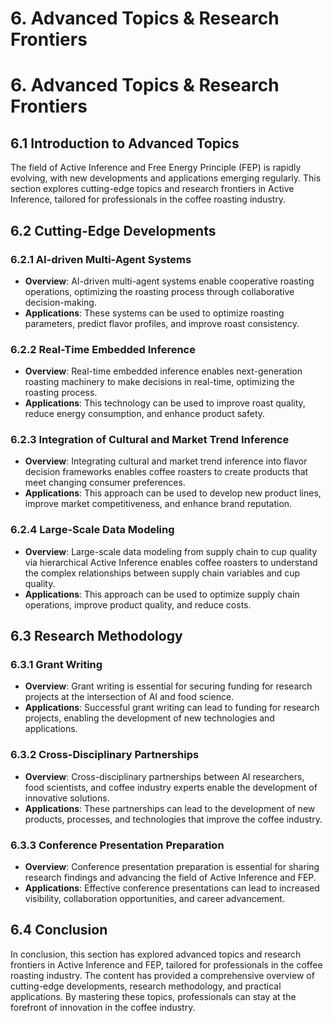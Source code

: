 # 6. Advanced Topics & Research Frontiers

# 6. Advanced Topics & Research Frontiers

## 6.1 Introduction to Advanced Topics

The field of Active Inference and Free Energy Principle (FEP) is rapidly evolving, with new developments and applications emerging regularly. This section explores cutting-edge topics and research frontiers in Active Inference, tailored for professionals in the coffee roasting industry.

## 6.2 Cutting-Edge Developments

### 6.2.1 AI-driven Multi-Agent Systems

- **Overview**: AI-driven multi-agent systems enable cooperative roasting operations, optimizing the roasting process through collaborative decision-making.
- **Applications**: These systems can be used to optimize roasting parameters, predict flavor profiles, and improve roast consistency.

### 6.2.2 Real-Time Embedded Inference

- **Overview**: Real-time embedded inference enables next-generation roasting machinery to make decisions in real-time, optimizing the roasting process.
- **Applications**: This technology can be used to improve roast quality, reduce energy consumption, and enhance product safety.

### 6.2.3 Integration of Cultural and Market Trend Inference

- **Overview**: Integrating cultural and market trend inference into flavor decision frameworks enables coffee roasters to create products that meet changing consumer preferences.
- **Applications**: This approach can be used to develop new product lines, improve market competitiveness, and enhance brand reputation.

### 6.2.4 Large-Scale Data Modeling

- **Overview**: Large-scale data modeling from supply chain to cup quality via hierarchical Active Inference enables coffee roasters to understand the complex relationships between supply chain variables and cup quality.
- **Applications**: This approach can be used to optimize supply chain operations, improve product quality, and reduce costs.

## 6.3 Research Methodology

### 6.3.1 Grant Writing

- **Overview**: Grant writing is essential for securing funding for research projects at the intersection of AI and food science.
- **Applications**: Successful grant writing can lead to funding for research projects, enabling the development of new technologies and applications.

### 6.3.2 Cross-Disciplinary Partnerships

- **Overview**: Cross-disciplinary partnerships between AI researchers, food scientists, and coffee industry experts enable the development of innovative solutions.
- **Applications**: These partnerships can lead to the development of new products, processes, and technologies that improve the coffee industry.

### 6.3.3 Conference Presentation Preparation

- **Overview**: Conference presentation preparation is essential for sharing research findings and advancing the field of Active Inference and FEP.
- **Applications**: Effective conference presentations can lead to increased visibility, collaboration opportunities, and career advancement.

## 6.4 Conclusion

In conclusion, this section has explored advanced topics and research frontiers in Active Inference and FEP, tailored for professionals in the coffee roasting industry. The content has provided a comprehensive overview of cutting-edge developments, research methodology, and practical applications. By mastering these topics, professionals can stay at the forefront of innovation in the coffee industry.